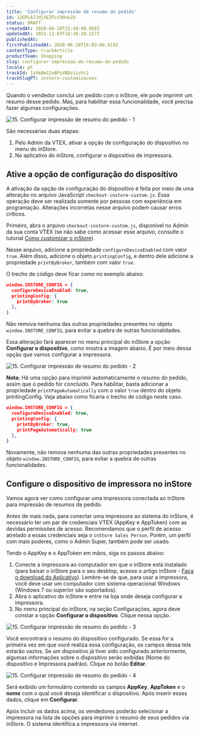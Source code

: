 ```yaml
---
title: 'Configurar impressão de resumo do pedido'
id: 12GPLA7JdjXEZFLV3HokZU
status: DRAFT
createdAt: 2020-06-28T15:48:40.058Z
updatedAt: 2021-11-03T18:38:20.227Z
publishedAt: 
firstPublishedAt: 2020-06-28T16:03:06.919Z
contentType: trackArticle
productTeam: Shopping
slug: configurar-impressao-de-resumo-do-pedido
locale: pt
trackId: 1z9kBm12oBPyVNDo1ivVc2
trackSlugPT: instore-customizacoes
---
```


Quando o vendedor conclui um pedido com o inStore, ele pode imprimir um resumo desse pedido. Mas, para habilitar essa funcionalidade, você precisa fazer algumas configurações.

![15. Configurar impressão de resumo do pedido - 1](//images.ctfassets.net/alneenqid6w5/I5tu0upqIMUVTCxTHFfmL/d25cd88a3601658aabea48fcee8e97f0/15._Configurar_impress__o_de_resumo_do_pedido_-_1.png)

São necessárias duas etapas:

1. Pelo Admin da VTEX, ativar a opção de configuração do dispositivo no menu do inStore.
2. No aplicativo do inStore, configurar o dispositivo de impressora.

## Ative a opção de configuração do dispositivo

<div class="alert alert-danger">
A ativação da opção de configuração do dispositivo é feita por meio de uma alteração no arquivo JavaScript <code>checkout-instore-custom.js</code>. Essa operação deve ser realizada somente por pessoas com experiência em programação. Alterações incorretas nesse arquivo podem causar erros críticos.
</div> 

Primeiro, abra o arquivo `checkout-instore-custom.js`, disponível no Admin da sua conta VTEX (se não sabe como acessar esse arquivo, consulte o tutorial [Como customizar o inStore](https://help.vtex.com/pt/tracks/instore-customizacoes--1z9kBm12oBPyVNDo1ivVc2)).

Nesse arquivo, adicione a propriedade `configureDeviceEnabled` com valor `true`. Além disso, adicione o objeto `printingConfig`, e dentro dele adicione a  propriedade `printByBroker`, também com valor `true`.

O trecho de código deve ficar como no exemplo abaixo:

```json
window.INSTORE_CONFIG = { 
  configureDeviceEnabled: true, 
  printingConfig: { 
    printByBroker: true 
  },
}
```

<div class="alert alert-danger">
  Não remova nenhuma das outras propriedades presentes no objeto <code>window.INSTORE_CONFIG</code>, para evitar a quebra de outras funcionalidades.
</div>

Essa alteração fará aparecer no menu principal do inStore a opção __Configurar o dispositivo__, como mostra a imagem abaixo. É por meio dessa opção que vamos configurar a impressora.

![15. Configurar impressão de resumo do pedido - 2](//images.ctfassets.net/alneenqid6w5/KxD08Gfiwa8mj6y6KzaKu/7fab9110af8d1337f5646252b8c9387c/15._Configurar_impress__o_de_resumo_do_pedido_-_2.png)

<div class="alert alert-info">
<strong>Nota:</strong> Há uma opção para imprimir automaticamente o resumo do pedido, assim que o pedido for concluído. Para habilitar, basta adicionar a propriedade <code>printPageAutomatically</code> com o valor <code>true</code> dentro do objeto printingConfig. Veja abaixo como ficaria o trecho de código neste caso.
</div>

```json
window.INSTORE_CONFIG = { 
  configureDeviceEnabled: true, 
  printingConfig: { 
    printByBroker: true,
    printPageAutomatically: true
  },
}
```

<div class="alert alert-danger">
Novamente, não remova nenhuma das outras propriedades presentes no objeto <code>window.INSTORE_CONFIG</code>, para evitar a quebra de outras funcionalidades.
</div>

## Configure o dispositivo de impressora no inStore

Vamos agora ver como configurar uma impressora conectada ao inStore para impressão de resumos de pedido.

<div class="alert alert-warning">
Antes de mais nada, para conectar uma impressora ao sistema do inStore, é necessário ter um par de credenciais VTEX (AppKey e AppToken) com as devidas permissões de acesso. Recomendamos que o perfil de acesso atrelado a essas credenciais seja o <code>inStore Sales Person</code>. Porém, um perfil com mais poderes, como o Admin Super, também pode ser usado.
</div>

Tendo o AppKey e o AppToken em mãos, siga os passos abaixo:

1. Conecte a impressora ao computador em que o inStore está instalado (para baixar o inStore para o seu desktop, acesse o artigo inStore - [Faça o download do Aplicativo](https://help.vtex.com/pt/tracks/instore-setup-basico--zav76TFEZlAjnyBVL5tRc#faca-o-download-do-aplicativo "Faça o download do aplicativo")). Lembre-se de que, para usar a impressora, você deve usar um computador com sistema operacional Windows (Windows 7 ou superior são suportados).
2. Abra o aplicativo do inStore e entre na loja onde deseja configurar a impressora.
3. No menu principal do inStore, na seção Configurações, agora deve constar a opção __Configurar o dispositivo__. Clique nessa opção.

![15. Configurar impressão de resumo do pedido - 3](//images.ctfassets.net/alneenqid6w5/4BZ0V5CVUYA2Kwv49PfTYS/4fa9c04035ef00f8a0df9a9ae71b326b/15._Configurar_impress__o_de_resumo_do_pedido_-_3.png)

Você encontrará o resumo do dispositivo configurado. Se essa for a primeira vez em que você realiza essa configuração, os campos dessa tela estarão vazios. Se um dispositivo já tiver sido configurado anteriormente, algumas informações sobre o dispositivo serão exibidas (Nome do dispositivo e Impressora padrão). Clique no botão __Editar__.

![15. Configurar impressão de resumo do pedido - 4](//images.ctfassets.net/alneenqid6w5/4Xrv2WFGkaQ5ejAYZlF3ly/10e8b6b922cd7ee0f970f8db15cae1f9/15._Configurar_impress__o_de_resumo_do_pedido_-_4.png)

Será exibido um formulário contendo os campos __AppKey__, __AppToken__ e o __nome__ com o qual você deseja identificar o dispositivo. Após inserir esses dados, clique em __Configurar__.

Após incluir os dados acima, os vendedores poderão selecionar a impressora na lista de opções para imprimir o resumo de seus pedidos via inStore. O sistema identifica a impressora via internet.
